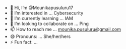 - 👋 Hi, I’m @Mounikapusuluru17
- 👀 I’m interested in ... Cybersecurity
- 🌱 I’m currently learning ... IAM
- 💞️ I’m looking to collaborate on ... Ping
- 📫 How to reach me ... mounika.pusuluru@gmail.com
- 😄 Pronouns: ... She/her/hers
- ⚡ Fun fact: ...

<!---
Mounikapusuluru17/Mounikapusuluru17 is a ✨ special ✨ repository because its `README.md` (this file) appears on your GitHub profile.
You can click the Preview link to take a look at your changes.
--->
